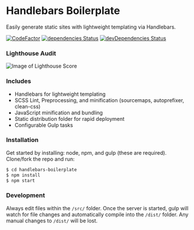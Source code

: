 # Handlebars Boilerplate
Easily generate static sites with lightweight templating via Handlebars.

[![CodeFactor](https://www.codefactor.io/repository/github/ajarvis/handlebars-boilerplate/badge)](https://www.codefactor.io/repository/github/ajarvis/handlebars-boilerplate)
[![dependencies Status](https://david-dm.org/ajarvis/handlebars-boilerplate/status.svg)](https://david-dm.org/ajarvis/handlebars-boilerplate)
[![devDependencies Status](https://david-dm.org/ajarvis/handlebars-boilerplate/dev-status.svg)](https://david-dm.org/ajarvis/handlebars-boilerplate?type=dev)

### Lighthouse Audit
![Image of Lighthouse Score](https://ajarvis.github.io/handlebars-boilerplate/images/lighthouse-score.png)

### Includes
 - Handlebars for lightweight templating
 - SCSS Lint, Preprocessing, and minification (sourcemaps, autoprefixer, clean-css)
 - JavaScript minification and bundling
 - Static distribution folder for rapid deployment
 - Configurable Gulp tasks

### Installation
Get started by installing: node, npm, and gulp (these are required).  Clone/fork the repo and run:

```sh
$ cd handlebars-boilerplate
$ npm install
$ npm start
```

### Development
Always edit files within the `/src/` folder.   Once the server is started, gulp will watch for file changes and automatically compile into the `/dist/` folder.  Any manual changes to `/dist/` will be lost.
